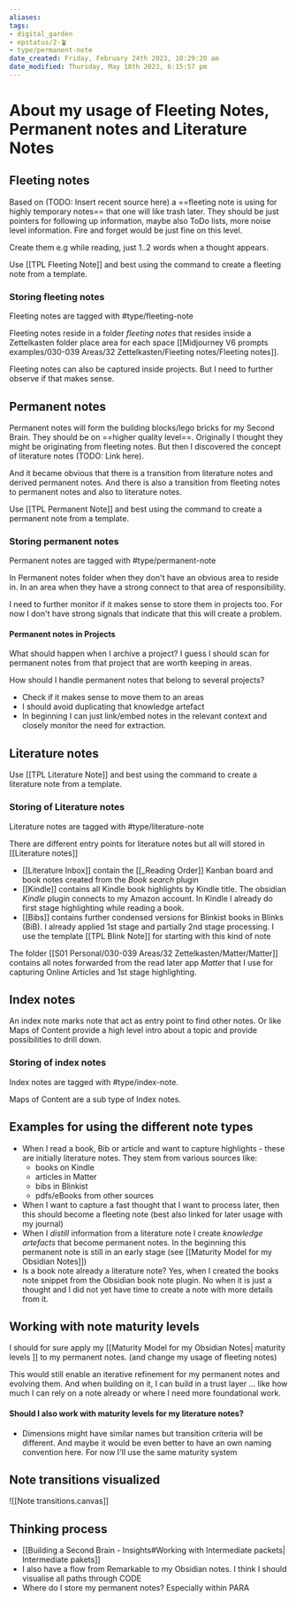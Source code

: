 ```yaml
---
aliases: 
tags: 
- digital_garden
- epstatus/2-🪴
- type/permanent-note
date_created: Friday, February 24th 2023, 10:29:20 am
date_modified: Thursday, May 18th 2023, 6:15:57 pm
---
```

# About my usage of Fleeting Notes, Permanent notes and Literature Notes
## Fleeting notes
Based on (TODO: Insert recent source here) a ==fleeting note is using for highly temporary notes== that one will like trash later. They should be just pointers for following up information, maybe also ToDo lists, more noise level information. 
Fire and forget would be just fine on this level.

Create them e.g while reading, just 1..2 words when a thought appears.

Use [[TPL Fleeting Note]] and best using the command to create a fleeting note from a template.

### Storing fleeting notes
Fleeting notes are tagged with #type/fleeting-note

Fleeting notes reside in a folder *fleeting notes* that resides inside a Zettelkasten folder place area for each space [[Midjourney V6 prompts examples/030-039 Areas/32 Zettelkasten/Fleeting notes/Fleeting notes]].

Fleeting notes can also be captured inside projects. But I need to further observe if that makes sense. 

## Permanent notes
Permanent notes will form the building blocks/lego bricks for my Second Brain.  They should be on ==higher quality level==. Originally I thought they might be originating from fleeting notes. But then I discovered the concept of literature notes (TODO: Link here).

And it became obvious that there is a transition from literature notes and derived permanent notes. And there is also a transition from fleeting notes to permanent notes and also to literature notes.

Use [[TPL Permanent Note]] and best using the command to create a permanent note from a template.

### Storing permanent notes
Permanent notes are tagged with #type/permanent-note

In Permanent notes folder when they don't have an obvious area to reside in. In an area when they have a strong connect to that area of responsibility.

I need to further monitor if it makes sense to store them in projects too. For now I don't have strong signals that indicate that this will create a problem.

#### Permanent notes in Projects
What should happen when I archive a project? 
I guess I should scan for permanent notes from that project that are worth keeping in areas. 

How should I handle permanent notes that belong to several projects?
+ Check if it makes sense to move them to an areas
+ I should avoid duplicating that knowledge artefact
+ In beginning I can just link/embed notes in the relevant context and closely monitor the need for extraction. 

## Literature notes
Use [[TPL Literature Note]] and best using the command to create a literature note from a template.

### Storing of Literature notes
Literature notes are tagged with #type/literature-note 

There are different entry points for literature notes but all will stored in [[Literature notes]]

+ [[Literature Inbox]] contain the [[_Reading Order]] Kanban board and book notes created from the *Book search* plugin
+ [[Kindle]] contains all Kindle book highlights by Kindle title. The obsidian *Kindle* plugin connects to my Amazon account. In Kindle I already do first stage highlighting while reading a book.
+ [[Bibs]] contains further condensed versions for Blinkist books in Blinks (BiB). I already applied 1st stage and partially 2nd stage processing. I use the template [[TPL Blink Note]] for starting with this kind of note

The folder [[S01 Personal/030-039 Areas/32 Zettelkasten/Matter/Matter]] contains all notes forwarded from the read later app *Matter* that I use for capturing Online Articles and 1st stage highlighting. 

## Index notes
An index note marks note that act as entry point to find other notes. Or like Maps of Content provide a high level intro about a topic and provide possibilities to drill down.

### Storing of index notes
Index notes are tagged with #type/index-note.

Maps of Content are a sub type of Index notes.


## Examples for using the different note types
+ When I read a book, Bib or article and want to capture highlights - these are initially literature notes. They stem from various sources like:
	+ books on Kindle
	+ articles in Matter
	+ bibs in Blinkist
	+ pdfs/eBooks from other sources
+ When I want to capture a fast thought that I want to process later, then this should become a fleeting note (best also linked for later usage with my journal)
+ When I *distill* information from a literature note I create *knowledge artefacts* that become permanent notes. In the beginning this permanent note is still in an early stage (see [[Maturity Model for my Obsidian Notes]])
+ Is a book note already a literature note? Yes, when I created the books note  snippet from the Obsidian book note plugin. No when it is just a thought and I did not yet have time to create a note with more details from it.

## Working with note maturity levels
I should for sure apply my [[Maturity Model for my Obsidian Notes| maturity levels ]] to my permanent notes. (and change my usage of fleeting notes)

This would still enable an iterative refinement for my permanent notes and evolving them. And when building on it, I can build in a trust layer ... like how much I can rely on a note already or where I need more foundational work.

#### Should I also work with maturity levels for my literature notes?
+ Dimensions might have similar names but transition criteria will be different. And maybe it would be even better to have an own naming convention here. For now I'll use the same maturity system

## Note transitions visualized

![[Note transitions.canvas]]

## Thinking process
+ [[Building a Second Brain - Insights#Working with Intermediate packets| Intermediate pakets]] 
+ I also have a flow from Remarkable to my Obsidian notes. I think I should visualise all paths through CODE
+ Where do I store my permanent notes? Especially within PARA


